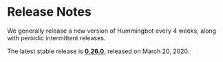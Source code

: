 # Release Notes

We generally release a new version of Hummingbot every 4 weeks, along with periodic intermittent releases.

The latest stable release is **[0.26.0](/release-notes/0.26.0)**, released on March 20, 2020.